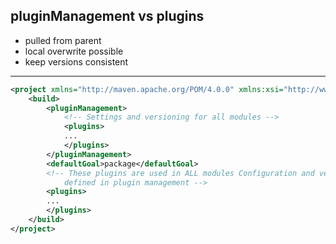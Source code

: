 ## pluginManagement vs plugins

- pulled from parent
- local overwrite possible
- keep versions consistent

---

```xml
<project xmlns="http://maven.apache.org/POM/4.0.0" xmlns:xsi="http://www.w3.org/2001/XMLSchema-instance" xsi:schemaLocation="http://maven.apache.org/POM/4.0.0 http://maven.apache.org/xsd/maven-4.0.0.xsd">
	<build>
		<pluginManagement>
			<!-- Settings and versioning for all modules -->
			<plugins>
            ...
            </plugins>
        </pluginManagement>
        <defaultGoal>package</defaultGoal>
		<!-- These plugins are used in ALL modules Configuration and version is
			defined in plugin management -->
		<plugins>
        ...
        </plugins>
    </build>
</project>
```
